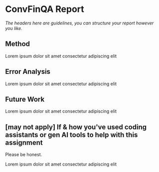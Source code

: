 # ConvFinQA Report

*The headers here are guidelines, you can structure your report however you like.*
## Method
Lorem ipsum dolor sit amet consectetur adipiscing elit
## Error Analysis
Lorem ipsum dolor sit amet consectetur adipiscing elit
## Future Work 
Lorem ipsum dolor sit amet consectetur adipiscing elit
## [may not apply] If & how you've used coding assistants or gen AI tools to help with this assignment 
Please be honest.

Lorem ipsum dolor sit amet consectetur adipiscing elit
